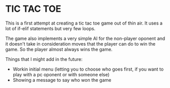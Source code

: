 # TIC TAC TOE

This is a first attempt at creating a tic tac toe game out of thin air.
It uses a lot of if-elif statements but very few loops. 

The game also implements a very simple AI for the non-player oponent and it doesn't take in consideration moves that the player can do to win the game. So the player almost always wins the game.

Things that I might add in the future:
- Workin initial menu (letting you to choose who goes first, if you want to play with a pc oponent or with someone else)
- Showing a message to say who won the game

